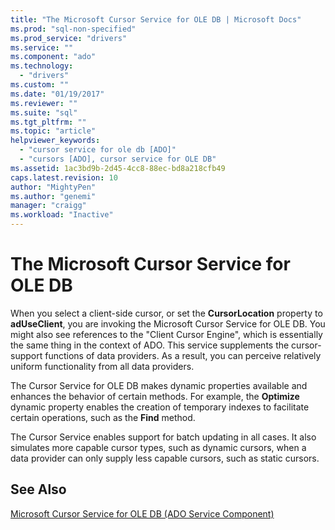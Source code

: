 ```yaml
---
title: "The Microsoft Cursor Service for OLE DB | Microsoft Docs"
ms.prod: "sql-non-specified"
ms.prod_service: "drivers"
ms.service: ""
ms.component: "ado"
ms.technology:
  - "drivers"
ms.custom: ""
ms.date: "01/19/2017"
ms.reviewer: ""
ms.suite: "sql"
ms.tgt_pltfrm: ""
ms.topic: "article"
helpviewer_keywords: 
  - "cursor service for ole db [ADO]"
  - "cursors [ADO], cursor service for OLE DB"
ms.assetid: 1ac3bd9b-2d45-4cc8-88ec-bd8a218cfb49
caps.latest.revision: 10
author: "MightyPen"
ms.author: "genemi"
manager: "craigg"
ms.workload: "Inactive"
---
```

# The Microsoft Cursor Service for OLE DB
When you select a client-side cursor, or set the **CursorLocation** property to **adUseClient**, you are invoking the Microsoft Cursor Service for OLE DB. You might also see references to the "Client Cursor Engine", which is essentially the same thing in the context of ADO. This service supplements the cursor-support functions of data providers. As a result, you can perceive relatively uniform functionality from all data providers.  
  
 The Cursor Service for OLE DB makes dynamic properties available and enhances the behavior of certain methods. For example, the **Optimize** dynamic property enables the creation of temporary indexes to facilitate certain operations, such as the **Find** method.  
  
 The Cursor Service enables support for batch updating in all cases. It also simulates more capable cursor types, such as dynamic cursors, when a data provider can only supply less capable cursors, such as static cursors.  
  
## See Also  
 [Microsoft Cursor Service for OLE DB (ADO Service Component)](../../../ado/guide/appendixes/microsoft-cursor-service-for-ole-db-ado-service-component.md)
